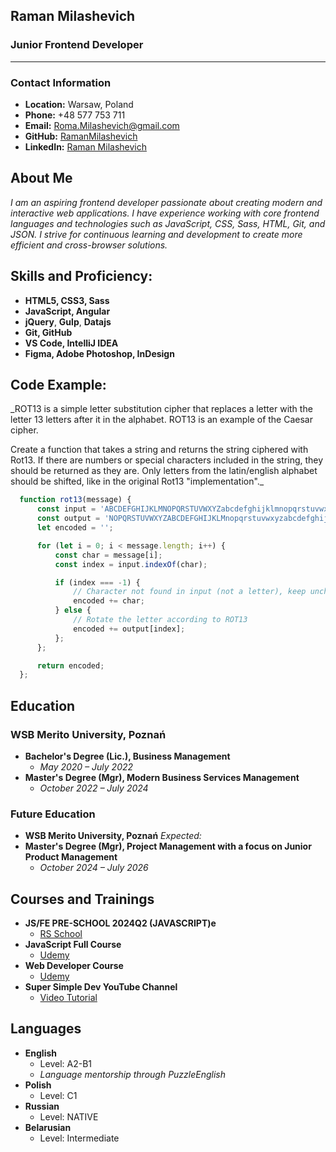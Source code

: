 ## **Raman Milashevich**

### **Junior Frontend Developer**

---

### **Contact Information**

* **Location:** Warsaw, Poland
* **Phone:** +48 577 753 711
* **Email:** Roma.Milashevich@gmail.com
* **GitHub:** [RamanMilashevich](https://github.com/RamanMilashevich)
* **LinkedIn:** [Raman Milashevich](https://www.linkedin.com/in/raman-milashevich-331951221/)

## About Me

_I am an aspiring frontend developer passionate about creating modern and interactive web applications. I have experience working with core frontend languages and technologies such as JavaScript, CSS, Sass, HTML, Git, and JSON. I strive for continuous learning and development to create more efficient and cross-browser solutions._ 

## Skills and Proficiency:

* **HTML5, CSS3, Sass**
* **JavaScript, Angular**
* **jQuery**, **Gulp**, **Datajs**
* **Git, GitHub**
* **VS Code, IntelliJ IDEA**
* **Figma, Adobe Photoshop, InDesign**

## Code Example:

_ROT13 is a simple letter substitution cipher that replaces a letter with the letter 13 letters after it in the alphabet. ROT13 is an example of the Caesar cipher.

Create a function that takes a string and returns the string ciphered with Rot13. If there are numbers or special characters included in the string, they should be returned as they are. Only letters from the latin/english alphabet should be shifted, like in the original Rot13 "implementation"._

```javascript
  function rot13(message) {
      const input = 'ABCDEFGHIJKLMNOPQRSTUVWXYZabcdefghijklmnopqrstuvwxyz';
      const output = 'NOPQRSTUVWXYZABCDEFGHIJKLMnopqrstuvwxyzabcdefghijklm';
      let encoded = '';

      for (let i = 0; i < message.length; i++) {
          const char = message[i];
          const index = input.indexOf(char);

          if (index === -1) {
              // Character not found in input (not a letter), keep unchanged
              encoded += char;
          } else {
              // Rotate the letter according to ROT13
              encoded += output[index];
          };
      };

      return encoded;
  };
```

## Education

### WSB Merito University, Poznań
* **Bachelor's Degree (Lic.), Business Management**
  * *May 2020 – July 2022*
* **Master's Degree (Mgr), Modern Business Services Management**
  * *October 2022 – July 2024*
  
### Future Education
* **WSB Merito University, Poznań**
  *Expected:*
* **Master's Degree (Mgr),  Project Management with a focus on Junior Product Management**
  * *October 2024 – July 2026*

## Courses and Trainings

* **JS/FE PRE-SCHOOL 2024Q2 (JAVASCRIPT)e**
  * [RS School](https://app.rs.school/certificate/bn81m8ds)
* **JavaScript Full Course**
  * [Udemy](https://www.udemy.com/course/javascript_full/?couponCode=LETSLEARNNOWPP)
* **Web Developer Course**
  * [Udemy](https://www.udemy.com/course/webdeveloper/?couponCode=LETSLEARNNOWPP)
* **Super Simple Dev YouTube Channel**
  * [Video Tutorial](https://www.youtube.com/watch?v=EerdGm-ehJQ&t=50168s&ab_channel=SuperSimpleDev)
  
## Languages

* **English**
  * Level: A2-B1
  * *Language mentorship through PuzzleEnglish*
* **Polish**
  * Level: C1
* **Russian**
  * Level: NATIVE
* **Belarusian**
  * Level: Intermediate